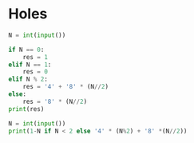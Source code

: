 # Holes

```python
N = int(input())

if N == 0:
    res = 1
elif N == 1:
    res = 0
elif N % 2:
    res = '4' + '8' * (N//2)
else:
    res = '8' * (N//2)
print(res)
```

```python
N = int(input())
print(1-N if N < 2 else '4' * (N%2) + '8' *(N//2))
```
